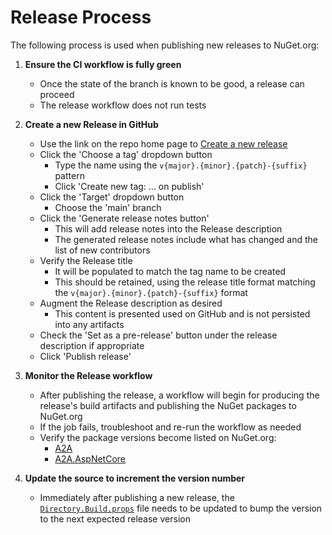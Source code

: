 # Release Process

The following process is used when publishing new releases to NuGet.org:

1. **Ensure the CI workflow is fully green**
    - Once the state of the branch is known to be good, a release can proceed
    - The release workflow does not run tests

2. **Create a new Release in GitHub**
    - Use the link on the repo home page to [Create a new release](https://github.com/a2aproject/a2a-dotnet/releases/new)
    - Click the 'Choose a tag' dropdown button
        - Type the name using the `v{major}.{minor}.{patch}-{suffix}` pattern
        - Click 'Create new tag: ... on publish'
    - Click the 'Target' dropdown button
        - Choose the 'main' branch
    - Click the 'Generate release notes button'
        - This will add release notes into the Release description
        - The generated release notes include what has changed and the list of new contributors
    - Verify the Release title
        - It will be populated to match the tag name to be created
        - This should be retained, using the release title format matching the `v{major}.{minor}.{patch}-{suffix}` format
    - Augment the Release description as desired
        - This content is presented used on GitHub and is not persisted into any artifacts
    - Check the 'Set as a pre-release' button under the release description if appropriate
    - Click 'Publish release'

3. **Monitor the Release workflow**
    - After publishing the release, a workflow will begin for producing the release's build artifacts and publishing the NuGet packages to NuGet.org
    - If the job fails, troubleshoot and re-run the workflow as needed
    - Verify the package versions become listed on NuGet.org:
        - [A2A](https://www.nuget.org/packages/A2A)
        - [A2A.AspNetCore](https://www.nuget.org/packages/A2A.AspNetCore)

4. **Update the source to increment the version number**
    - Immediately after publishing a new release, the [`Directory.Build.props`](../../src/Directory.Build.props) file needs to be updated to bump the version to the next expected release version


